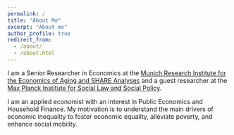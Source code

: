 ```yaml
---
permalink: /
title: "About Me"
excerpt: "About me"
author_profile: true
redirect_from: 
  - /about/
  - /about.html
---
```


I am a Senior Researcher in Economics at the [Munich Research Institute for the Economics of Aging and SHARE Analyses](https://mea-share.eu) and a guest researcher at the [Max Planck Institute for Social Law and Social Policy](https://www.mpisoc.mpg.de/en/).

I am an applied economist with an interest in Public Economics and Household Finance. My motivation is to understand the main drivers of economic inequality to foster economic equality, alleviate poverty, and enhance social mobility.


